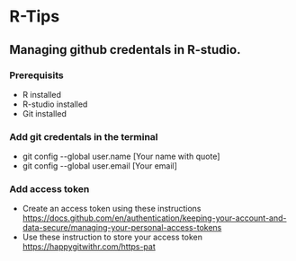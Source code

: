 # R-Tips
## Managing github credentals in R-studio.
### Prerequisits
- R installed
- R-studio installed
- Git installed

### Add git credentals in the terminal
- git config --global user.name [Your name with quote]
- git config --global user.email [Your email]

### Add access token
- Create an access token using these instructions https://docs.github.com/en/authentication/keeping-your-account-and-data-secure/managing-your-personal-access-tokens
- Use these instruction to store your access token https://happygitwithr.com/https-pat
